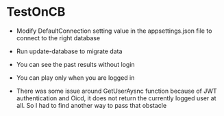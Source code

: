 # TestOnCB

- Modify DefaultConnection setting value in the appsettings.json file to connect to the right database
- Run update-database to migrate data
- You can see the past results without login
- You can play only when you are logged in

- There was some issue around GetUserAysnc function because of JWT authentication and Oicd, it does not return the currently logged user at all.
So I had to find another way to pass that obstacle
